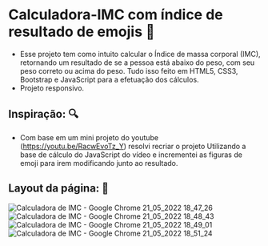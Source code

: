  # Calculadora-IMC com índice de resultado de emojis 	:pushpin:
* Esse projeto tem como intuito calcular o Índice de massa corporal (IMC), retornando um resultado de se a pessoa 
está abaixo do peso, com seu peso correto ou acima do peso. Tudo isso feito em HTML5, CSS3, Bootstrap e JavaScript para a
efetuação dos cálculos.
* Projeto responsivo.

## Inspiração: 	:mag:
* Com base em um mini projeto do youtube (https://youtu.be/RacwEvoTz_Y) resolvi recriar o projeto Utilizando  a 
 base de cálculo do JavaScript do vídeo e incrementei as figuras de emoji para irem modificando junto ao resultado.

## Layout da página: :bookmark_tabs:
![Calculadora de IMC - Google Chrome 21_05_2022 18_47_26](https://user-images.githubusercontent.com/70325643/169671403-184f6abb-dc10-4d9d-840b-c8ac6ac826bf.png)
![Calculadora de IMC - Google Chrome 21_05_2022 18_48_43](https://user-images.githubusercontent.com/70325643/169671404-2e7b7518-13ce-4b91-a144-89d8595f0247.png)
![Calculadora de IMC - Google Chrome 21_05_2022 18_49_01](https://user-images.githubusercontent.com/70325643/169671405-3d4a4778-642b-4660-9235-8e42d723e894.png)
![Calculadora de IMC - Google Chrome 21_05_2022 18_51_24](https://user-images.githubusercontent.com/70325643/169671407-c3300e08-46f7-4874-ba34-732b59a14a52.png)
